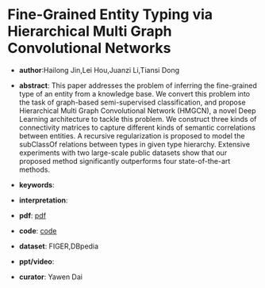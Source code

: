 # Fine-Grained Entity Typing via Hierarchical Multi Graph Convolutional Networks

- **author**:Hailong Jin,Lei Hou,Juanzi Li,Tiansi Dong

- **abstract**: This paper addresses the problem of inferring the fine-grained type of an entity from a knowledge base. We convert this problem into the task of graph-based semi-supervised classification, and propose Hierarchical Multi Graph Convolutional Network (HMGCN), a novel Deep Learning architecture to tackle this problem. We construct three kinds of connectivity matrices to capture different kinds of semantic correlations between entities. A recursive regularization is proposed to model the subClassOf relations between types in given type hierarchy. Extensive experiments with two large-scale public datasets show that our proposed method significantly outperforms four state-of-the-art methods. 

- **keywords**:

- **interpretation**:

- **pdf**: [pdf]( https://www.aclweb.org/anthology/D19-1502.pdf )

- **code**: [code](https://github.com/yyaghoobzadeh/figment)

- **dataset**: FIGER,DBpedia

- **ppt/video**:

- **curator**: Yawen Dai